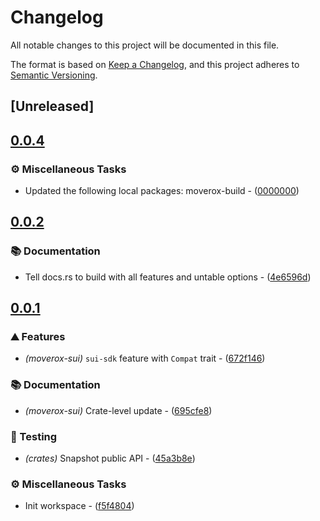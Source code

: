 # Changelog

All notable changes to this project will be documented in this file.

The format is based on [Keep a Changelog](https://keepachangelog.com/en/1.0.0/),
and this project adheres to [Semantic Versioning](https://semver.org/spec/v2.0.0.html).

## [Unreleased]

## [0.0.4](https://github.com/0xangelo/moverox/compare/moverox-sui-v0.0.3...moverox-sui-v0.0.4)

### ⚙️ Miscellaneous Tasks

- Updated the following local packages: moverox-build - ([0000000](https://github.com/0xangelo/moverox/commit/0000000))


## [0.0.2](https://github.com/0xangelo/moverox/compare/moverox-sui-v0.0.1...moverox-sui-v0.0.2)

### 📚 Documentation

- Tell docs.rs to build with all features and untable options - ([4e6596d](https://github.com/0xangelo/moverox/commit/4e6596d5e830a3d07fa0649b5da46726231718b1))


## [0.0.1](https://github.com/0xangelo/moverox/compare/moverox-sui-v0.0.0...moverox-sui-v0.0.1)

### ⛰️ Features

- *(moverox-sui)* `sui-sdk` feature with `Compat` trait - ([672f146](https://github.com/0xangelo/moverox/commit/672f146b8092aa3576a836edc7678517dcdc96fc))

### 📚 Documentation

- *(moverox-sui)* Crate-level update - ([695cfe8](https://github.com/0xangelo/moverox/commit/695cfe803812a387421c698dba3823e9f118dd94))

### 🧪 Testing

- *(crates)* Snapshot public API - ([45a3b8e](https://github.com/0xangelo/moverox/commit/45a3b8e11ce76e14498965af61e457a1b80663fb))

### ⚙️ Miscellaneous Tasks

- Init workspace - ([f5f4804](https://github.com/0xangelo/moverox/commit/f5f4804fe2dde0a7ab6e00fc3227d7fcd33a44e5))

